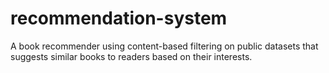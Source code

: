 # recommendation-system
A book recommender using content-based filtering on public datasets that suggests similar books to readers based on their interests.
